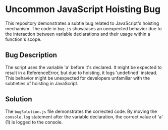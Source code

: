 # Uncommon JavaScript Hoisting Bug

This repository demonstrates a subtle bug related to JavaScript's hoisting mechanism. The code in `bug.js` showcases an unexpected behavior due to the interaction between variable declarations and their usage within a function's scope.

## Bug Description

The script uses the variable 'a' before it's declared. It might be expected to result in a ReferenceError, but due to hoisting, it logs 'undefined' instead.  This behavior might be unexpected for developers unfamiliar with the subtleties of hoisting in JavaScript.

## Solution

The `bugSolution.js` file demonstrates the corrected code. By moving the `console.log` statement after the variable declaration, the correct value of 'a' (1) is logged to the console.